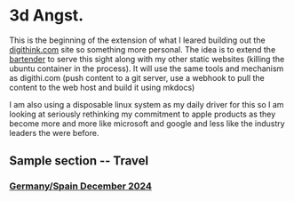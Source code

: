 # 3d Angst.
This is the beginning of the extension of what I leared building out the [digithink.com](https://www.digithink.som/) site so something more personal. The idea is to extend the [bartender](https://bartender.digithink.som/) to serve this sight along with my other static websites (killing the ubuntu container in the process). It will use the same tools and mechanism as digithi.com (push content to a git server, use a webhook to pull the content to the web host and build it using mkdocs)

I am also using a disposable linux system as my daily driver for this so I am looking at seriously rethinking my commitment to apple products as they become more and more like microsoft and google and less like the industry leaders the were before. 

## Sample section -- Travel 
### [Germany/Spain December 2024](/Travel/Germany-Spain-DEC24.md)